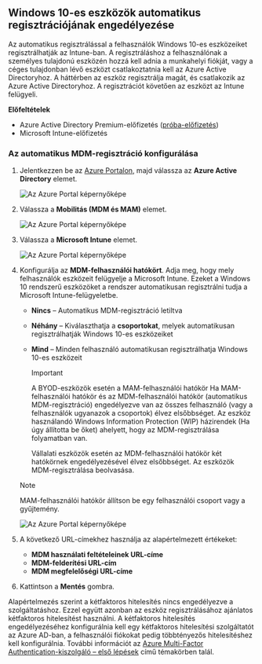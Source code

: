 ## <a name="enable-windows-10-automatic-enrollment"></a>Windows 10-es eszközök automatikus regisztrációjának engedélyezése

Az automatikus regisztrálással a felhasználók Windows 10-es eszközeiket regisztrálhatják az Intune-ban. A regisztráláshoz a felhasználónak a személyes tulajdonú eszközén hozzá kell adnia a munkahelyi fiókját, vagy a céges tulajdonban lévő eszközt csatlakoztatnia kell az Azure Active Directoryhoz. A háttérben az eszköz regisztrálja magát, és csatlakozik az Azure Active Directoryhoz. A regisztrációt követően az eszközt az Intune felügyeli.

**Előfeltételek**
- Azure Active Directory Premium-előfizetés ([próba-előfizetés](http://go.microsoft.com/fwlink/?LinkID=816845))
- Microsoft Intune-előfizetés


### <a name="configure-automatic-mdm-enrollment"></a>Az automatikus MDM-regisztráció konfigurálása

1. Jelentkezzen be az [Azure Portalon](https://portal.azure.com), majd válassza az **Azure Active Directory** elemet.

   ![Az Azure Portal képernyőképe](../media/auto-enroll-azure-main.png)

2. Válassza a **Mobilitás (MDM és MAM)** elemet.

   ![Az Azure Portal képernyőképe](../media/auto-enroll-mdm.png)

3. Válassza a **Microsoft Intune** elemet.

   ![Az Azure Portal képernyőképe](../media/auto-enroll-intune.png)

4. Konfigurálja az **MDM-felhasználói hatókört**. Adja meg, hogy mely felhasználók eszközeit felügyelje a Microsoft Intune. Ezeket a Windows 10 rendszerű eszközöket a rendszer automatikusan regisztrálni tudja a Microsoft Intune-felügyeletbe.

   - **Nincs** – Automatikus MDM-regisztráció letiltva
   - **Néhány** – Kiválaszthatja a **csoportokat**, melyek automatikusan regisztrálhatják Windows 10-es eszközeiket
   - **Mind** – Minden felhasználó automatikusan regisztrálhatja Windows 10-es eszközeit

      > [!IMPORTANT]
      > A BYOD-eszközök esetén a MAM-felhasználói hatókör Ha MAM-felhasználói hatókör és az MDM-felhasználói hatókör (automatikus MDM-regisztráció) engedélyezve van az összes felhasználó (vagy a felhasználók ugyanazok a csoportok) élvez elsőbbséget. Az eszköz használandó Windows Information Protection (WIP) házirendek (Ha úgy állította be őket) ahelyett, hogy az MDM-regisztrálása folyamatban van.
      >
      > Vállalati eszközök esetén az MDM-felhasználói hatókör két hatókörnek engedélyezésével élvez elsőbbséget. Az eszközök MDM-regisztrálása beolvasása.

   > [!NOTE]
   > MAM-felhasználói hatókör állítson be egy felhasználói csoport vagy a gyűjtemény.

   ![Az Azure Portal képernyőképe](../media/auto-enroll-scope.png)

5. A következő URL-címekhez használja az alapértelmezett értékeket:
    - **MDM használati feltételeinek URL-címe**
    - **MDM-felderítési URL-cím**
    - **MDM megfelelőségi URL-címe**

6. Kattintson a **Mentés** gombra.

Alapértelmezés szerint a kétfaktoros hitelesítés nincs engedélyezve a szolgáltatáshoz. Ezzel együtt azonban az eszköz regisztrálásához ajánlatos kétfaktoros hitelesítést használni. A kétfaktoros hitelesítés engedélyezéséhez konfigurálnia kell egy kétfaktoros hitelesítési szolgáltatót az Azure AD-ban, a felhasználói fiókokat pedig többtényezős hitelesítéshez kell konfigurálnia. További információt az [Azure Multi-Factor Authentication-kiszolgáló – első lépések](https://docs.microsoft.com/azure/multi-factor-authentication/multi-factor-authentication-get-started-cloud) című témakörben talál.
